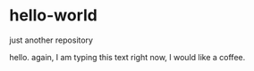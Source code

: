 # hello-world
just another repository

hello. again, I am typing this text right now, I would like  a coffee.
